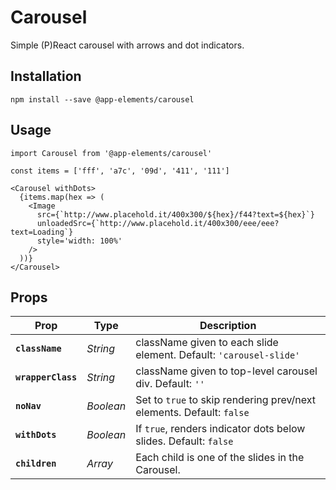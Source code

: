 # Carousel

Simple (P)React carousel with arrows and dot indicators.

## Installation

`npm install --save @app-elements/carousel`

## Usage

```
import Carousel from '@app-elements/carousel'

const items = ['fff', 'a7c', '09d', '411', '111']

<Carousel withDots>
  {items.map(hex => (
    <Image
      src={`http://www.placehold.it/400x300/${hex}/f44?text=${hex}`}
      unloadedSrc={`http://www.placehold.it/400x300/eee/eee?text=Loading`}
      style='width: 100%'
    />
  ))}
</Carousel>
```

## Props

| Prop                   | Type       | Description         |
|------------------------|------------|---------------------|
| **`className`**        | _String_   | className given to each slide element. Default: `'carousel-slide'`
| **`wrapperClass`**     | _String_   | className given to top-level carousel div. Default: `''`
| **`noNav`**            | _Boolean_  | Set to `true` to skip rendering prev/next elements. Default: `false`
| **`withDots`**         | _Boolean_  | If `true`, renders indicator dots below slides. Default: `false`
| **`children`**         | _Array_    | Each child is one of the slides in the Carousel.

